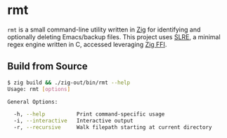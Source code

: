 # rmt

`rmt` is a small command-line utility written in [Zig][] for identifying and
optionally deleting Emacs/backup files. This project uses [SLRE][], a minimal
regex engine written in C, accessed leveraging [Zig FFI][].

## Build from Source

```bash
$ zig build && ./zig-out/bin/rmt --help
Usage: rmt [options]

General Options:

  -h, --help          Print command-specific usage
  -i, --interactive   Interactive output
  -r, --recursive     Walk filepath starting at current directory
```

[SLRE]: https://github.com/cesanta/slre
[Zig]: https://ziglang.org/
[Zig FFI]: https://zig.guide/working-with-c/abi
